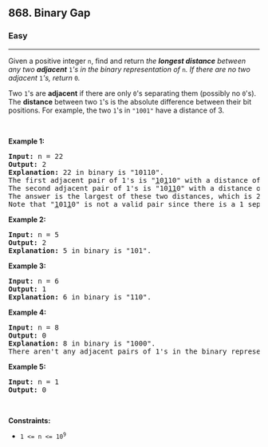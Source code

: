 <h2>868. Binary Gap</h2><h3>Easy</h3><hr><div><p>Given a positive integer <code>n</code>, find and return <em>the <strong>longest distance</strong> between any two <strong>adjacent</strong> </em><code>1</code><em>'s in the binary representation of </em><code>n</code><em>. If there are no two adjacent </em><code>1</code><em>'s, return </em><code>0</code><em>.</em></p>

<p>Two <code>1</code>'s are <strong>adjacent</strong> if there are only <code>0</code>'s separating them (possibly no <code>0</code>'s). The <b>distance</b> between two <code>1</code>'s is the absolute difference between their bit positions. For example, the two <code>1</code>'s in <code>"1001"</code> have a distance of 3.</p>

<p>&nbsp;</p>
<p><strong>Example 1:</strong></p>

<pre><strong>Input:</strong> n = 22
<strong>Output:</strong> 2
<strong>Explanation:</strong> 22 in binary is "10110".
The first adjacent pair of 1's is "<u>1</u>0<u>1</u>10" with a distance of 2.
The second adjacent pair of 1's is "10<u>11</u>0" with a distance of 1.
The answer is the largest of these two distances, which is 2.
Note that "<u>1</u>01<u>1</u>0" is not a valid pair since there is a 1 separating the two 1's underlined.
</pre>

<p><strong>Example 2:</strong></p>

<pre><strong>Input:</strong> n = 5
<strong>Output:</strong> 2
<strong>Explanation:</strong> 5 in binary is "101".
</pre>

<p><strong>Example 3:</strong></p>

<pre><strong>Input:</strong> n = 6
<strong>Output:</strong> 1
<strong>Explanation:</strong> 6 in binary is "110".
</pre>

<p><strong>Example 4:</strong></p>

<pre><strong>Input:</strong> n = 8
<strong>Output:</strong> 0
<strong>Explanation:</strong> 8 in binary is "1000".
There aren't any adjacent pairs of 1's in the binary representation of 8, so we return 0.
</pre>

<p><strong>Example 5:</strong></p>

<pre><strong>Input:</strong> n = 1
<strong>Output:</strong> 0
</pre>

<p>&nbsp;</p>
<p><strong>Constraints:</strong></p>

<ul>
	<li><code>1 &lt;= n &lt;= 10<sup>9</sup></code></li>
</ul>
</div>